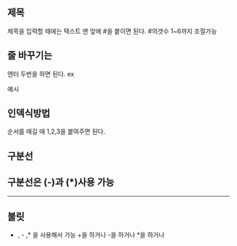 ## 제목 
제목을 입력할 때에는 텍스트 맨 앞에 #을 붙이면 된다. #의갯수 1~6까지 조절가능

## 줄 바꾸기는 
엔터 두번을 하면 된다.
ex

예시

## 인덱식방법
순서를 매길 때 1,2,3을 붙여주면 된다.

## 구분선
구분선은 (-)과 (*)사용 가능
------------------


******************

## 불릿
+ , - ,* 을 사용해서 가능
+을 하거나
-을 하거나
*을 하거나
